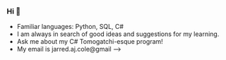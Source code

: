### Hi 👋


- Familiar languages: Python, SQL, C#
- I am always in search of good ideas and suggestions for my learning.
- Ask me about my C# Tomogatchi-esque program!
- My email is jarred.aj.cole@gmail
-->
